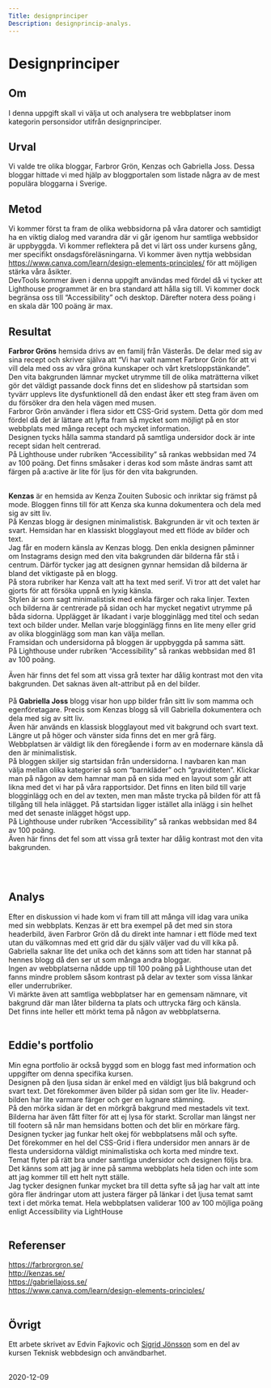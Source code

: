 ```yaml
---
Title: designprinciper
Description: designprincip-analys.
---
```


Designprinciper
==========================

<div class="containertext">
<h2>Om</h2>
I denna uppgift skall vi välja ut och analysera tre webbplatser inom kategorin personsidor utifrån designprinciper.


<h2>Urval</h2>
Vi valde tre olika bloggar, Farbror Grön, Kenzas och Gabriella Joss. Dessa bloggar hittade vi med hjälp av bloggportalen som listade några av de mest populära bloggarna i Sverige.
<h2>Metod</h2>

Vi kommer först ta fram de olika webbsidorna på våra datorer och samtidigt ha en viktig dialog med varandra där vi går igenom hur samtliga webbsidor är uppbyggda. Vi kommer reflektera på det vi lärt oss under kursens gång, mer specifikt onsdagsföreläsningarna. 
Vi kommer även nyttja webbsidan <a href="https://www.canva.com/learn/design-elements-principles/" class="clrlink">https://www.canva.com/learn/design-elements-principles/ </a>för att möjligen stärka våra åsikter.<br>
DevTools kommer även i denna uppgift användas med fördel då vi tycker att Lighthouse programmet är en bra standard att hålla sig till. Vi kommer dock begränsa oss till “Accessibility” och desktop. Därefter notera dess poäng i en skala där 100 poäng är max.


<h2>Resultat</h2>
<b>Farbror Gröns</b> hemsida drivs av en familj från Västerås. De delar med sig av sina recept och skriver själva att “Vi har valt namnet Farbror Grön för att vi vill dela med oss av våra gröna kunskaper och vårt kretsloppstänkande”. <br>
Den vita bakgrunden lämnar mycket utrymme till de olika maträtterna vilket gör det väldigt passande dock finns det en slideshow på startsidan som tyvärr upplevs lite dysfunktionell då den endast åker ett steg fram även om du försöker dra den hela vägen med musen.<br>
Farbror Grön använder i flera sidor ett CSS-Grid system. Detta gör dom med fördel då det är lättare att lyfta fram så mycket som möjligt på en stor webbplats med många recept och mycket information. <br>
Designen tycks hålla samma standard på samtliga undersidor dock är inte recept sidan helt centrerad.<br>
På Lighthouse under rubriken “Accessibility” så rankas webbsidan med 74 av 100 poäng. Det finns småsaker i deras kod som måste ändras samt att färgen på a:active är lite för ljus för den vita bakgrunden.<br><br>

<b>Kenzas</b> är en hemsida av Kenza Zouiten Subosic och inriktar sig främst på mode. Bloggen finns till för att Kenza ska kunna dokumentera och dela med sig av sitt liv.<br>
På Kenzas blogg är designen minimalistisk. Bakgrunden är vit och texten är svart. Hemsidan har en klassiskt blogglayout med ett flöde av bilder och text.<br>
Jag får en modern känsla av Kenzas blogg. Den enkla designen påminner om Instagrams design med den vita bakgrunden där bilderna får stå i centrum. Därför tycker jag att designen gynnar hemsidan då bilderna är bland det viktigaste på en blogg.<br>
På stora rubriker har Kenza valt att ha text med serif. Vi tror att det valet har gjorts för att försöka uppnå en lyxig känsla.<br>
Stylen är som sagt minimalistisk med enkla färger och raka linjer. Texten och bilderna är centrerade på sidan och har mycket negativt utrymme på båda sidorna. Upplägget är likadant i varje blogginlägg med titel och sedan text och bilder under. Mellan varje blogginlägg finns en lite meny eller grid av olika blogginlägg som man kan välja mellan. <br>
Framsidan och undersidorna på bloggen är uppbyggda på samma sätt.<br>
På Lighthouse under rubriken “Accessibility” så rankas webbsidan med 81 av 100 poäng. <br>

Även här finns det fel som att vissa grå texter har dålig kontrast mot den vita bakgrunden. Det saknas även alt-attribut på en del bilder.<br><br>
På <b>Gabriella Joss</b> blogg visar hon upp bilder från sitt liv som mamma och egenföretagare. Precis som Kenzas blogg så vill Gabriella dokumentera och dela med sig av sitt liv.<br>
Även här används en klassisk blogglayout med vit bakgrund och svart text. Längre ut på höger och vänster sida finns det en mer grå färg.<br>
Webbplatsen är väldigt lik den föregående i form av en modernare känsla då den är minimalistisk. <br>
På bloggen skiljer sig startsidan från undersidorna. I navbaren kan man välja mellan olika kategorier så som “barnkläder” och “graviditeten”. Klickar man på någon av dem hamnar man på en sida med en layout som går att likna med det vi har på våra rapportsidor. Det finns en liten bild till varje blogginlägg och en del av texten, men man måste trycka på bilden för att få tillgång till hela inlägget. På startsidan ligger istället alla inlägg i sin helhet med det senaste inlägget högst upp.<br>
På Lighthouse under rubriken “Accessibility” så rankas webbsidan med 84 av 100 poäng. <br>
Även här finns det fel som att vissa grå texter har dålig kontrast mot den vita bakgrunden.

<br><br>
<h2>Analys</h2>
Efter en diskussion vi hade kom vi fram till att många vill idag vara unika med sin webbplats. Kenzas är ett bra exempel på det med sin stora headerbild, även Farbror Grön då du direkt inte hamnar i ett flöde med text utan du välkomnas med ett grid där du själv väljer vad du vill kika på. Gabriella saknar lite det unika och det känns som att tiden har stannat på hennes blogg då den ser ut som många andra bloggar. <br>
Ingen av webbplatserna nådde upp till 100 poäng på Lighthouse utan det fanns mindre problem såsom kontrast på delar av texter som vissa länkar eller underrubriker.<br>
Vi märkte även att samtliga webbplatser har en gemensam nämnare, vit bakgrund där man låter bilderna ta plats och uttrycka färg och känsla. <br>
Det finns inte heller ett mörkt tema på någon av webbplatserna.<br><br>

<h2>Eddie's portfolio</h2>
Min egna portfolio är också byggd som en blogg fast med information och uppgifter om denna specifika kursen. <br>
Designen på den ljusa sidan är enkel med en väldigt ljus blå bakgrund och svart text. Det förekommer även bilder på sidan som ger lite liv. Header-bilden har lite varmare färger och ger en lugnare stämning. <br>
På den mörka sidan är det en mörkgrå bakgrund med mestadels vit text. Bilderna har även fått filter för att ej lysa för starkt. Scrollar man längst ner till footern så når man hemsidans botten och det blir en mörkare färg.
Designen tycker jag funkar helt okej för webbplatsens mål och syfte. <br>
Det förekommer en hel del CSS-Grid i flera undersidor men annars är de flesta undersidorna väldigt minimalistiska och korta med mindre text. <br>
Temat flyter på rätt bra under samtliga undersidor och designen följs bra. Det känns som att jag är inne på samma webbplats hela tiden och inte som att jag kommer till ett helt nytt ställe.<br>
Jag tycker designen funkar mycket bra till detta syfte så jag har valt att inte göra fler ändringar utom att justera färger på länkar i det ljusa temat samt text i det mörka temat. Hela webbplatsen validerar 100 av 100 möjliga poäng enligt Accessibility via LightHouse  <br>

<br>
<h2>Referenser</h2>
<a href="https://farbrorgron.se/" class="clrlink">https://farbrorgron.se/ </a><br>
<a href="http://kenzas.se/" class="clrlink">http://kenzas.se/ </a><br>
<a href="https://gabriellajoss.se/" class="clrlink">https://gabriellajoss.se/ </a><br>
<a href="https://www.canva.com/learn/design-elements-principles/" class="clrlink">https://www.canva.com/learn/design-elements-principles/ </a><br><br>


<h2>Övrigt</h2>
Ett arbete skrivet av Edvin Fajkovic och <a href="http://www.student.bth.se/~sijn20/dbwebb-kurser/design/me/portfolio/" class="clrlink">Sigrid Jönsson</a> som en del av kursen Teknisk webbdesign och användbarhet.<br><br>

2020-12-09
<br><br>

</div>
